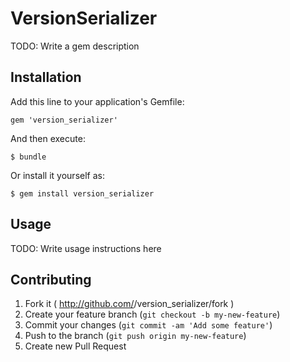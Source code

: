 # VersionSerializer

TODO: Write a gem description

## Installation

Add this line to your application's Gemfile:

    gem 'version_serializer'

And then execute:

    $ bundle

Or install it yourself as:

    $ gem install version_serializer

## Usage

TODO: Write usage instructions here

## Contributing

1. Fork it ( http://github.com/<my-github-username>/version_serializer/fork )
2. Create your feature branch (`git checkout -b my-new-feature`)
3. Commit your changes (`git commit -am 'Add some feature'`)
4. Push to the branch (`git push origin my-new-feature`)
5. Create new Pull Request
